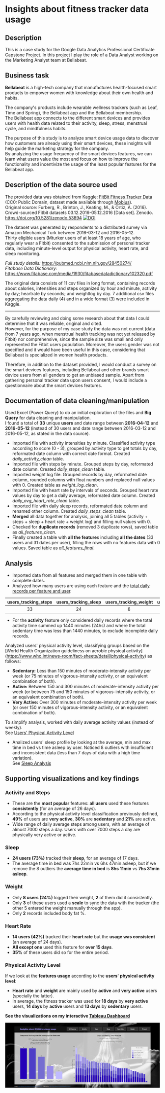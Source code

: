 # Insights about fitness tracker data usage

## Description
This is a case study for the Google Data Analytics Professional Certificate Capstone Project.
In this project I play the role of a Data Analyst working on the Marketing Analyst team at Bellabeat.

## Business task

**Bellabeat** is a high-tech company that manufactures health-focused smart products to empower women with knowledge about their own health and habits.

The company's products include wearable wellness trackers (such as Leaf, Time and Spring), the Bellabeat app and the Bellabeat membership.  
The Bellabeat app connects to the different smart devices and provides users with health data related to their activity, sleep, stress, menstrual cycle, and mindfulness habits.

The purpose of this study is to analyze smart device usage data to discover how customers are already using their smart devices, these insights will help guide the marketing strategy for the company.  
By analyzing the usage frequency of the smart devices features, we can learn what users value the most and focus on how to improve the functionality and incentivize the usage of the least popular features for the Bellabeat app.

## Description of the data source used

The provided data was obtained from Kaggle: [FitBit Fitness Tracker Data](https://www.kaggle.com/datasets/arashnic/fitbit) (CC0: Public Domain, dataset made available through [Mobius](https://www.kaggle.com/arashnic)).  
Original source: Furberg, R., Brinton, J., Keating, M., & Ortiz, A. (2016). Crowd-sourced Fitbit datasets 03.12.2016-05.12.2016 [Data set]. Zenodo. https://doi.org/10.5281/zenodo.53894 
[![DOI](https://zenodo.org/badge/DOI/10.5281/zenodo.53894.svg)](https://doi.org/10.5281/zenodo.53894)

The dataset was generated by respondents to a distributed survey via Amazon Mechanical Turk between 2016-03-12 and 2016-05-12.   
Thirty eligible users (Mturker users of at least 18 years of age, who regularly wear a Fitbit) consented to the submission of personal tracker data, including minute-level output for physical activity, heart rate, and sleep monitoring. 

*Full study details:* https://pubmed.ncbi.nlm.nih.gov/28450274/  
*Fitabase Data Dictionary:* https://www.fitabase.com/media/1930/fitabasedatadictionary102320.pdf

The original data consists of 11 csv files in long format, containing records about calories, intensities and steps organized by hour and minute, activity by day; heartrate by seconds; and weightlog by day. 
7 additional csv files aggregating the data daily (4) and in a wide format (3) were included in Kaggle.
<hr>

By carefully reviewing and doing some research about that data I could determine that it was reliable, original and cited.   
However, for the purpose of my case study the data was not current (data from 7 years ago, when menstrual health tracking was not yet released by Fitbit) nor comprehensive, since the sample size was small and only represented the Fitbit users population. Moreover, the users gender was not specified and it would have been useful in this case, considering that Bellabeat is specialized in women health products.  
 
Therefore, in addition to the dataset provided, I would conduct a survey on the smart devices features, including Bellabeat and other brands smart device users from all genders to get an unbiased sample. 
Apart from gathering personal tracker data upon users consent, I would include a questionnaire about the smart devices features.  


## Documentation of data cleaning/manipulation 

Used Excel (Power Query) to do an initial exploration of the files and **Big Query** for data cleaning and manipulation.   
I found a total of **33** unique **users** and date range between **2016-04-12** and **2016-05-12** (instead of 30 users and date range between 2016-03-12 and 2016-05-12, as stated in the data source).

- Imported file with activity intensities by minute. Classified activity type according to score (0 - 3), grouped by activity type to get totals by day, reformated date column with correct date format. Created *daily_activity_clean* table.
- Imported file with steps by minute. Grouped steps by day, reformated date column. Created *daily_steps_clean* table.
- Imported weight log file. Grouped records by day, reformated date column, rounded columns with float numbers and replaced null values with 0. Created table as *weight_log_clean*.
- Imported file with heart rate by intervals of seconds. Grouped heart rate values by day to get a daily average, reformated date column. Created *daily_avg_heart_rate_clean* table.
- Imported file with daily sleep records, reformated date column and renamed other column. Created *daily_steps_clean* table.
- **Merged** all data together for analysis, joining all 5 tables (activity + steps + sleep + heart rate + weight log) and filling null values with 0.
- Checked for **duplicate records** (removed 3 duplicate rows), saved table as *all_features_clean*.
- Finally created a table with **all the feature**s including **all the dates** (33 users and 31 dates per user), filling the rows with no features data with 0 values. Saved table as *all_features_final*.


## Analysis

- Imported data from all features and merged them in one table with complete dates.
- Analyzed how many users are using each feature and the [total daily records per feature and user](https://github.com/mariana-ermano/fitness-tracker-da/blob/main/daily_records_per_feature.csv).

| users_tracking_steps | users_tracking_sleep | users_tracking_weight | users_tracking_heart_rate | users_tracking_activity |
| :------------------: | :------------------: | :-------------------: | :-----------------------: | :---------------------: |
|          33          |          24          |          8            |             14            |            33           |

 
- For the **activity** feature only considered daily records where the total activity time summed up 1440 minutes (24hs) and where the total sedentary time was less than 1440 minutes, to exclude incomplete daily records.  

Analyzed users' physical activity level, classifying groups based on the [World Health Organization guideliness on aerobic physical activity] (https://www.who.int/news-room/fact-sheets/detail/physical-activity) as follows:

  - **Sedentary:** Less than 150 minutes of moderate-intensity activity per week (or 75 minutes of vigorous-intensity activity, or an equivalent combination of both).  
  - **Active:** Between 150 and 300 minutes of moderate-intensity activity per week (or between 75 and 150 minutes of vigorous-intensity activity, or an equivalent combination of both).  
  - **Very Active:** Over 300 minutes of moderate-intensity activity per week (or over 150 minutes of vigorous-intensity activity, or an equivalent combination of both).   

To simplify analysis, worked with daily average activity values (instead of weekly).   
See [Users' Physical Activity Level](https://github.com/mariana-ermano/fitness-tracker-da/blob/main/activity_level.csv)

- Analized users' sleep profile by looking at the average, min and max time in bed vs time asleep by user.
 Noticed 8 outliers with insufficient and inconsistent data (less than 7 days of data with a high time variation).  
 See [Sleep Analysis](https://github.com/mariana-ermano/fitness-tracker-da/blob/main/sleep_analysis.csv)

## Supporting visualizations and key findings


### Activity and Steps

- These are the **most popular** features: **all users** used these features **consistently** (for an average of 26 days).
- According to the physical activity level classification previously defined, **49%** of users are **very active**, **30%** are **sedentary** and **21%** are active.
- Wide range of daily average steps among users, with an average of almost 7000 steps a day. Users with over 7000 steps a day are physically very active or active.

### Sleep

- **24 users (73%)** tracked their **sleep**, for an average of 17 days. 
- The average time in bed was 7hs 22min vs 6hs 47min asleep, but if we remove the 8 outliers the **average time in bed** is **8hs 11min** vs **7hs 31min asleep**.

### Weight

- Only **8 users (24%)** logged their weight, **2** of them did it consistently. 
- Only **3** of these users used a **scale** to sync the data with the tracker (the other 5 entered the weight manually through the app).
- Only **2** records included body fat %.

### Heart Rate

- **14 users (42%)** tracked their **heart rate** but the **usage was consistent** (an average of 24 days). 
- **All except one** used this feature for **over 15 days**. 
- **35%** of these users did so for the entire period.

### Physical Activity Level

If we look at the **features usage** according to the **users' physical activity level**: 
- **Heart rate** and **weight** are mainly used by **active** and **very active** users (specially the latter).
- In average, the fitness tracker was used for **18 days** by **very active** users, **14 days** by **active** users and **13 days** by **sedentary** users.

**See the visualizations on my interactive [Tableau Dashboard](https://public.tableau.com/app/profile/mariana.ermano/viz/BellabeatCaseStudyFitnesstrackerDA/AllFeatures?publish=yes)**

![Screenshot of my Tableau Dashboard](https://github.com/mariana-ermano/fitness-tracker-da/blob/main/dashboard.png)


